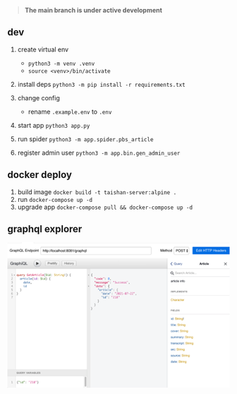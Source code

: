 > **The main branch is under active development**

## dev

1. create virtual env

    - `python3 -m venv .venv`
    - `source <venv>/bin/activate`

2. install deps `python3 -m pip install -r requirements.txt`

3. change config

    - rename `.example.env` to `.env`

4. start app `python3 app.py`
5. run spider `python3 -m app.spider.pbs_article`
6. register admin user `python3 -m app.bin.gen_admin_user`

## docker deploy

1. build image `docker build -t taishan-server:alpine .`
2. run `docker-compose up -d`
3. upgrade app `docker-compose pull && docker-compose up -d`

## graphql explorer

![graphql](./docs/graphql.png)
